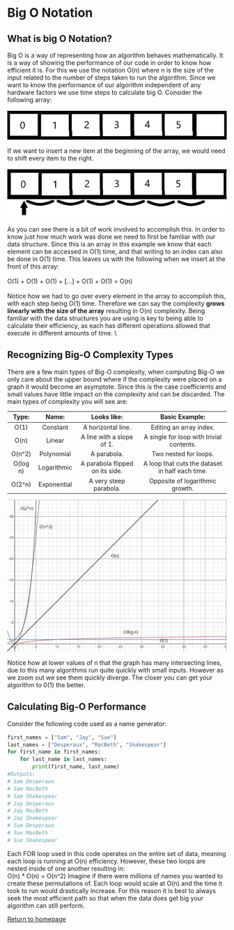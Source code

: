 # Big O Notation

## **What is big O Notation?**

Big O is a way of representing how an algorithm behaves mathematically. 
It is a way of showing the performance of our code in order to know 
how efficient it is. For this we use the notation O(n) where n is the
size of the input related to the number of steps taken to run the
algorithm. Since we want to know the performance of our algorithm 
independent of any hardware factors we use time steps 
to calculate big O. Consider the following array:
\
\
![Array](array1.JPG)

If we want to insert a new item at the beginning of the array, we would
need to shift every item to the right.
\
\
![Shifted Array](array2.JPG)
\
\
As you can see there is a bit of work involved to accomplish this.
In order to know just how much work was done we need to first be
familiar with our data structure. Since this is an array in this example
we know that each element can be accessed in O(1) time, and
that writing to an index can also be done in O(1) time. This leaves
us with the following when we insert at the front of this array:\
\
O(1) + O(1) + O(1) + [...] + O(1) + O(1) = O(n)
\
\
Notice how we had to go over every element in the array to accomplish this,
with each step being O(1) time. Therefore we can say the complexity **grows
linearly with the size of the array** resulting in O(n) complexity.
Being familiar with the data structures you are using is key to being
able to calculate their efficiency, as each has different operations allowed
that execute in different amounts of time.
\
## Recognizing Big-O Complexity Types
There are a few main types of Big-O complexity, when computing Big-O
we only care about the upper bound where if the complexity were placed on
a graph it would become an asymptote. Since this is the case coefficients
and small values have little impact on the complexity and can be discarded.
The main types of complexity you will see are:

|   Type:  |    Name:    |           Looks like:           |                  Basic Example:                 |
|:--------:|:-----------:|:-------------------------------:|:-----------------------------------------------:|
|   O(1)   |   Constant  |        A horizontal line.       |             Editing an array index.             |
|   O(n)   |    Linear   |    A line with a slope of 1.    |     A single for loop with trivial contents.    |
|  O(n^2)  |  Polynomial |           A parabola.           |              Two nested for loops.              |
| O(log n) | Logarithmic | A parabola flipped on its side. | A loop that cuts the dataset in half each time. |
|  O(2^n)  | Exponential |      A very steep parabola.     |         Opposite of logarithmic growth.         |     Opposite of logarithmic growth. |

![Graph of BIg-O Notation](bigograph.JPG)

Notice how at lower values of n that the graph has many intersecting lines,
due to this many algorithms run quite quickly with small inputs. However
as we zoom out we see them quickly diverge. The closer you can get your
algorithm to 0(1) the better.
## Calculating Big-O Performance
Consider the following code used as a name generator:

```python
first_names = ["Sam", "Jay", "Sue"]
last_names = ["Desperaux", "MacBeth", "Shakespear"]
for first_name in first_names:
    for last_name in last_names:
        print(first_name, last_name)
#Outputs:
# Sam Desperaux
# Sam MacBeth
# Sam Shakespear
# Jay Desperaux
# Jay MacBeth
# Jay Shakespear
# Sue Desperaux
# Sue MacBeth
# Sue Shakespear
```
Each FOR loop used in this code operates on the entire set of data, meaning 
each loop is running at O(n) efficiency. However, these two loops are nested
inside of one another resulting in:
\
O(n) * O(n)  = O(n^2)
Imagine if there were millions of names you wanted to create these 
permutations of. Each loop would scale at O(n) and the time it took to
run would drastically increase. For this reason it is best to always
seek the most efficient path so that when the data does get big your
algorithm can still perform.

[Return to homepage](../README.md)
